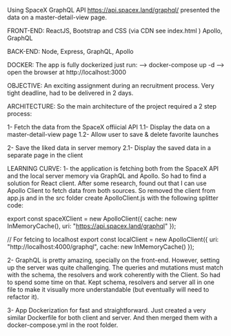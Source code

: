 Using SpaceX GraphQL API https://api.spacex.land/graphql/ presented the data on a master-detail-view page. 

FRONT-END: ReactJS, Bootstrap and CSS (via CDN see index.html ) Apollo, GraphQL 

BACK-END: Node, Express, GraphQL, Apollo 

DOCKER: The app is fully dockerized just run: 
--> docker-compose up -d
--> open the browser at http://localhost:3000


OBJECTIVE: 
An exciting assignment during an recruitment process. Very tight deadline, had to be delivered in 2 days.

ARCHITECTURE:
So the main architecture of the project required a 2 step process:

1- Fetch the data from the SpaceX offiicial API
1.1- Display the data on a master-detail-view page
1.2- Allow user to save & delete favorite launches

2- Save the liked data in server memory
2.1- Display the saved data in a separate page in the client

LEARNING CURVE:
1- the application is fetching both from the SpaceX API and the local server memory via GraphQL and Apollo. So had to find a solution for React client. After some research, found out that I can use Apollo Client to fetch data from both sources. So removed the client from app.js and in the src folder create ApolloClient.js with the following splitter code:

export const spaceXClient = new ApolloClient({
    cache: new InMemoryCache(),
    uri: "https://api.spacex.land/graphql"
  });

// For fetcing to localhost
export const localClient = new ApolloClient({
    uri: "http://localhost:4000/graphql",
    cache: new InMemoryCache()
  });  

2- GraphQL is pretty amazing, specially on the front-end. However, setting up the server was quite challenging. The queries and mutations must match with the schema, the resolvers and work coherently with the Client. So had to spend some time on that. Kept schema, resolvers and server all in one file to make it visually more understandable (but eventually will need to refactor it).

3- App Dockerization for fast and straightforward. Just created a very similar Dockerfile for both client and server. And then merged them with a docker-compose.yml in the root folder.